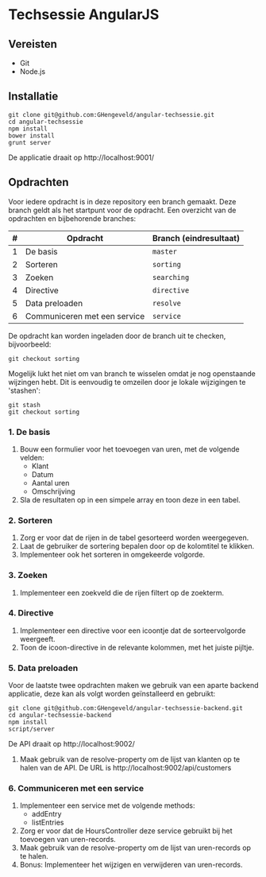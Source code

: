 # Techsessie AngularJS

## Vereisten

+ Git
+ Node.js

## Installatie

```
git clone git@github.com:GHengeveld/angular-techsessie.git
cd angular-techsessie
npm install
bower install
grunt server
```

De applicatie draait op http://localhost:9001/

## Opdrachten

Voor iedere opdracht is in deze repository een branch gemaakt. Deze branch geldt als het startpunt voor de opdracht. Een overzicht van de opdrachten en bijbehorende branches:

| # | Opdracht                       | Branch (eindresultaat)   |
|---| ------------------------------ | ------------------------ |
| 1 | De basis                       | `master`                 |
| 2 | Sorteren                       | `sorting`                |
| 3 | Zoeken                         | `searching`              |
| 4 | Directive                      | `directive`              |
| 5 | Data preloaden                 | `resolve`                |
| 6 | Communiceren met een service   | `service`                |

De opdracht kan worden ingeladen door de branch uit te checken, bijvoorbeeld:

```
git checkout sorting
```

Mogelijk lukt het niet om van branch te wisselen omdat je nog openstaande wijzingen hebt. Dit is eenvoudig te omzeilen door je lokale wijzigingen te 'stashen':

```
git stash
git checkout sorting
```


### 1. De basis

1. Bouw een formulier voor het toevoegen van uren, met de volgende velden:
    + Klant
    + Datum
    + Aantal uren
    + Omschrijving
2. Sla de resultaten op in een simpele array en toon deze in een tabel.

### 2. Sorteren

1. Zorg er voor dat de rijen in de tabel gesorteerd worden weergegeven.
2. Laat de gebruiker de sortering bepalen door op de kolomtitel te klikken.
3. Implementeer ook het sorteren in omgekeerde volgorde.

### 3. Zoeken

1. Implementeer een zoekveld die de rijen filtert op de zoekterm.

### 4. Directive

1. Implementeer een directive voor een icoontje dat de sorteervolgorde weergeeft.
2. Toon de icoon-directive in de relevante kolommen, met het juiste pijltje.

### 5. Data preloaden

Voor de laatste twee opdrachten maken we gebruik van een aparte backend applicatie,
deze kan als volgt worden geïnstalleerd en gebruikt:

```
git clone git@github.com:GHengeveld/angular-techsessie-backend.git
cd angular-techsessie-backend
npm install
script/server
```

De API draait op http://localhost:9002/

1. Maak gebruik van de resolve-property om de lijst van klanten op te halen van de API. De URL is http://localhost:9002/api/customers

### 6. Communiceren met een service

1. Implementeer een service met de volgende methods:
    + addEntry
    + listEntries
2. Zorg er voor dat de HoursController deze service gebruikt bij het toevoegen van uren-records.
3. Maak gebruik van de resolve-property om de lijst van uren-records op te halen.
4. Bonus: Implementeer het wijzigen en verwijderen van uren-records.
